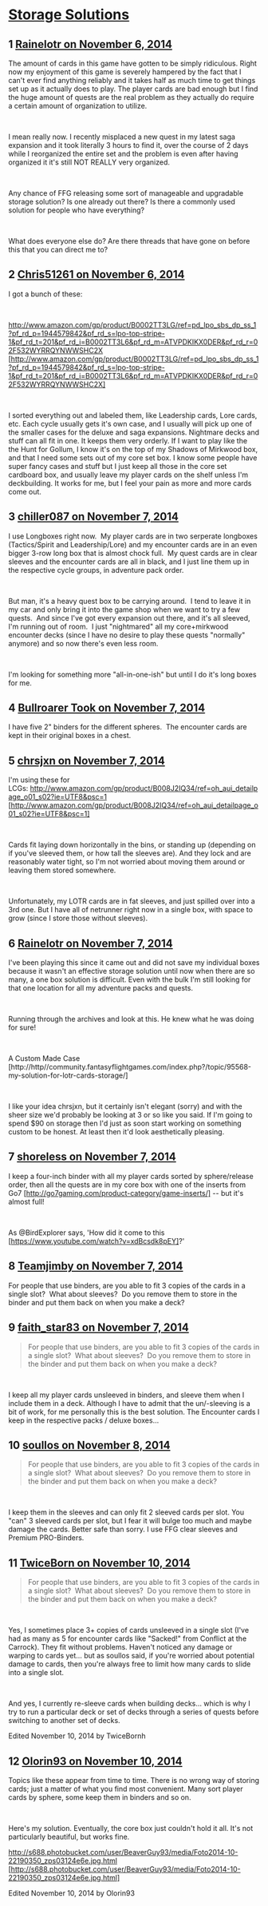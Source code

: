 # [Storage Solutions](https://community.fantasyflightgames.com/topic/126553-storage-solutions/)

## 1 [Rainelotr on November 6, 2014](https://community.fantasyflightgames.com/topic/126553-storage-solutions/?do=findComment&comment=1325021)

The amount of cards in this game have gotten to be simply ridiculous. Right now my enjoyment of this game is severely hampered by the fact that I can't ever find anything reliably and it takes half as much time to get things set up as it actually does to play. The player cards are bad enough but I find the huge amount of quests are the real problem as they actually do require a certain amount of organization to utilize. 

 

I mean really now. I recently misplaced a new quest in my latest saga expansion and it took literally 3 hours to find it, over the course of 2 days while I reorganized the entire set and the problem is even after having organized it it's still NOT REALLY very organized. 

 

Any chance of FFG releasing some sort of manageable and upgradable storage solution? Is one already out there? Is there a commonly used solution for people who have everything? 

 

What does everyone else do? Are there threads that have gone on before this that you can direct me to? 

## 2 [Chris51261 on November 6, 2014](https://community.fantasyflightgames.com/topic/126553-storage-solutions/?do=findComment&comment=1325060)

I got a bunch of these:

 

http://www.amazon.com/gp/product/B0002TT3LG/ref=pd_lpo_sbs_dp_ss_1?pf_rd_p=1944579842&pf_rd_s=lpo-top-stripe-1&pf_rd_t=201&pf_rd_i=B0002TT3L6&pf_rd_m=ATVPDKIKX0DER&pf_rd_r=02F532WYRRQYNWWSHC2X [http://www.amazon.com/gp/product/B0002TT3LG/ref=pd_lpo_sbs_dp_ss_1?pf_rd_p=1944579842&pf_rd_s=lpo-top-stripe-1&pf_rd_t=201&pf_rd_i=B0002TT3L6&pf_rd_m=ATVPDKIKX0DER&pf_rd_r=02F532WYRRQYNWWSHC2X]

 

I sorted everything out and labeled them, like Leadership cards, Lore cards, etc. Each cycle usually gets it's own case, and I usually will pick up one of the smaller cases for the deluxe and saga expansions. Nightmare decks and stuff can all fit in one. It keeps them very orderly. If I want to play like the the Hunt for Gollum, I know it's on the top of my Shadows of Mirkwood box, and that I need some sets out of my core set box. I know some people have super fancy cases and stuff but I just keep all those in the core set cardboard box, and usually leave my player cards on the shelf unless I'm deckbuilding. It works for me, but I feel your pain as more and more cards come out. 

## 3 [chiller087 on November 7, 2014](https://community.fantasyflightgames.com/topic/126553-storage-solutions/?do=findComment&comment=1325155)

I use Longboxes right now.  My player cards are in two serperate longboxes (Tactics/Spirit and Leadership/Lore) and my encounter cards are in an even bigger 3-row long box that is almost chock full.  My quest cards are in clear sleeves and the encounter cards are all in black, and I just line them up in the respective cycle groups, in adventure pack order.

 

But man, it's a heavy quest box to be carrying around.  I tend to leave it in my car and only bring it into the game shop when we want to try a few quests.  And since I've got every expansion out there, and it's all sleeved, I'm running out of room.  I just "nightmared" all my core+mirkwood encounter decks (since I have no desire to play these quests "normally" anymore) and so now there's even less room.

 

I'm looking for something more "all-in-one-ish" but until I do it's long boxes for me.

## 4 [Bullroarer Took on November 7, 2014](https://community.fantasyflightgames.com/topic/126553-storage-solutions/?do=findComment&comment=1325194)

I have five 2" binders for the different spheres.  The encounter cards are kept in their original boxes in a chest.

## 5 [chrsjxn on November 7, 2014](https://community.fantasyflightgames.com/topic/126553-storage-solutions/?do=findComment&comment=1325206)

I'm using these for LCGs: http://www.amazon.com/gp/product/B008J2IQ34/ref=oh_aui_detailpage_o01_s02?ie=UTF8&psc=1 [http://www.amazon.com/gp/product/B008J2IQ34/ref=oh_aui_detailpage_o01_s02?ie=UTF8&psc=1]

 

Cards fit laying down horizontally in the bins, or standing up (depending on if you've sleeved them, or how tall the sleeves are). And they lock and are reasonably water tight, so I'm not worried about moving them around or leaving them stored somewhere.

 

Unfortunately, my LOTR cards are in fat sleeves, and just spilled over into a 3rd one. But I have all of netrunner right now in a single box, with space to grow (since I store those without sleeves).

## 6 [Rainelotr on November 7, 2014](https://community.fantasyflightgames.com/topic/126553-storage-solutions/?do=findComment&comment=1325746)

I've been playing this since it came out and did not save my individual boxes because it wasn't an effective storage solution until now when there are so many, a one box solution is difficult. Even with the bulk I'm still looking for that one location for all my adventure packs and quests. 

 

Running through the archives and look at this. He knew what he was doing for sure! 

 

A Custom Made Case [http://http//community.fantasyflightgames.com/index.php?/topic/95568-my-solution-for-lotr-cards-storage/]

 

I like your idea chrsjxn, but it certainly isn't elegant (sorry) and with the sheer size we'd probably be looking at 3 or so like you said. If I'm going to spend $90 on storage then I'd just as soon start working on something custom to be honest. At least then it'd look aesthetically pleasing.

## 7 [shoreless on November 7, 2014](https://community.fantasyflightgames.com/topic/126553-storage-solutions/?do=findComment&comment=1325850)

I keep a four-inch binder with all my player cards sorted by sphere/release order, then all the quests are in my core box with one of the inserts from Go7 [http://go7gaming.com/product-category/game-inserts/] -- but it's almost full!

 

As @BirdExplorer says, 'How did it come to this [https://www.youtube.com/watch?v=xdBcsdk8pEY]?'

## 8 [Teamjimby on November 7, 2014](https://community.fantasyflightgames.com/topic/126553-storage-solutions/?do=findComment&comment=1325901)

For people that use binders, are you able to fit 3 copies of the cards in a single slot?  What about sleeves?  Do you remove them to store in the binder and put them back on when you make a deck?

## 9 [faith_star83 on November 7, 2014](https://community.fantasyflightgames.com/topic/126553-storage-solutions/?do=findComment&comment=1325954)

> For people that use binders, are you able to fit 3 copies of the cards in a single slot?  What about sleeves?  Do you remove them to store in the binder and put them back on when you make a deck?

 

I keep all my player cards unsleeved in binders, and sleeve them when I include them in a deck. Although I have to admit that the un/-sleeving is a bit of work, for me personally this is the best solution. The Encounter cards I keep in the respective packs / deluxe boxes...

## 10 [soullos on November 8, 2014](https://community.fantasyflightgames.com/topic/126553-storage-solutions/?do=findComment&comment=1326367)

> For people that use binders, are you able to fit 3 copies of the cards in a single slot?  What about sleeves?  Do you remove them to store in the binder and put them back on when you make a deck?

 

I keep them in the sleeves and can only fit 2 sleeved cards per slot. You "can" 3 sleeved cards per slot, but I fear it will bulge too much and maybe damage the cards. Better safe than sorry. I use FFG clear sleeves and Premium PRO-Binders.

## 11 [TwiceBorn on November 10, 2014](https://community.fantasyflightgames.com/topic/126553-storage-solutions/?do=findComment&comment=1329275)

> For people that use binders, are you able to fit 3 copies of the cards in a single slot?  What about sleeves?  Do you remove them to store in the binder and put them back on when you make a deck?

 

Yes, I sometimes place 3+ copies of cards unsleeved in a single slot (I've had as many as 5 for encounter cards like "Sacked!" from Conflict at the Carrock). They fit without problems. Haven't noticed any damage or warping to cards yet… but as soullos said, if you're worried about potential damage to cards, then you're always free to limit how many cards to slide into a single slot. 

 

And yes, I currently re-sleeve cards when building decks… which is why I try to run a particular deck or set of decks through a series of quests before switching to another set of decks.

Edited November 10, 2014 by TwiceBornh

## 12 [Olorin93 on November 10, 2014](https://community.fantasyflightgames.com/topic/126553-storage-solutions/?do=findComment&comment=1329302)

Topics like these appear from time to time. There is no wrong way of storing cards; just a matter of what you find most convenient. Many sort player cards by sphere, some keep them in binders and so on.

 

Here's my solution. Eventually, the core box just couldn't hold it all. It's not particularly beautiful, but works fine.

http://s688.photobucket.com/user/BeaverGuy93/media/Foto2014-10-22190350_zps03124e6e.jpg.html [http://s688.photobucket.com/user/BeaverGuy93/media/Foto2014-10-22190350_zps03124e6e.jpg.html]

Edited November 10, 2014 by Olorin93

